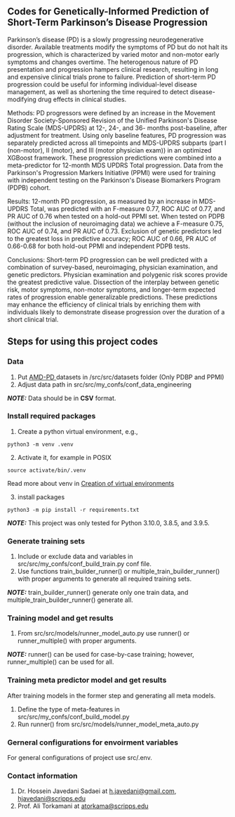 ## Codes for Genetically-Informed Prediction of Short-Term Parkinson’s Disease Progression 
Parkinson’s disease (PD) is a slowly progressing neurodegenerative disorder. Available treatments modify the symptoms of PD but do not halt its progression, which is characterized by varied motor and non-motor early symptoms and changes overtime. The heterogenous nature of PD presentation and progression hampers clinical research, resulting in long and expensive clinical trials prone to failure. Prediction of short-term PD progression could be useful for informing individual-level disease management, as well as shortening the time required to detect disease-modifying drug effects in clinical studies. 

Methods: PD progressors were defined by an increase in the Movement Disorder Society-Sponsored Revision of the Unified Parkinson's Disease Rating Scale (MDS-UPDRS) at 12-, 24-, and 36- months post-baseline, after adjustment for treatment. Using only baseline features, PD progression was separately predicted across all timepoints and MDS-UPDRS subparts (part I (non-motor), II (motor), and III (motor physician exam)) in an optimized XGBoost framework. These progression predictions were combined into a meta-predictor for 12-month MDS UPDRS Total progression. Data from the Parkinson's Progression Markers Initiative (PPMI) were used for training with independent testing on the Parkinson's Disease Biomarkers Program (PDPB) cohort. 

Results: 12-month PD progression, as measured by an increase in MDS-UPDRS Total, was predicted with an F-measure 0.77, ROC AUC of 0.77, and PR AUC of 0.76 when tested on a hold-out PPMI set. When tested on PDPB (without the inclusion of neuroimaging data) we achieve a F-measure 0.75, ROC AUC of 0.74, and PR AUC of 0.73. Exclusion of genetic predictors led to the greatest loss in predictive accuracy; ROC AUC of 0.66, PR AUC of 0.66-0.68 for both hold-out PPMI and independent PDPB tests. 

Conclusions: Short-term PD progression can be well predicted with a combination of survey-based, neuroimaging, physician examination, and genetic predictors. Physician examination and polygenic risk scores provide the greatest predictive value. Dissection of the interplay between genetic risk, motor symptoms, non-motor symptoms, and longer-term expected rates of progression enable generalizable predictions. These predictions may enhance the efficiency of clinical trials by enriching them with individuals likely to demonstrate disease progression over the duration of a short clinical trial.

## Steps for using this project codes

### Data 

1. Put [AMD-PD ](https://amp-pd.org/)
 datasets in /src/src/datasets folder (Only PDBP and PPMI)
2. Adjust data path in src/src/my_confs/conf_data_engineering

**_NOTE:_**  Data should be in **CSV** format.


### Install required packages

1. Create a python virtual environment, e.g.,

```
python3 -m venv .venv

```
2. Activate it, for example in POSIX
```
source activate/bin/.venv
```

Read more about venv in [Creation of virtual environments ](https://docs.python.org/3/library/venv.html
) 

3. install packages
```
python3 -m pip install -r requirements.txt
```

**_NOTE:_**  This project was only tested for Python 3.10.0, 3.8.5, and 3.9.5.


### Generate training sets

1. Include or exclude data and variables in src/src/my_confs/conf_build_train.py conf file.
2. Use functions train_builder_runner() or multiple_train_builder_runner() with proper arguments to generate all required training sets.

**_NOTE:_**  train_builder_runner() generate only one train data, and multiple_train_builder_runner() generate all.


### Training model and get results

1. From src/src/models/runner_model_auto.py use runner() or runner_multiple() with
proper arguments.


**_NOTE:_**  runner() can be used for case-by-case training; however, runner_multiple() can be used for all.

### Training meta predictor model and get results

After training models in the former step and generating all meta models.

1. Define the type of meta-features in src/src/my_confs/conf_build_model.py 
2. Run runner() from src/src/models/runner_model_meta_auto.py

### Gerneral configurations for envoirment variables

For general configurations of project use src/.env.


### Contact information

1. Dr. Hossein Javedani Sadaei at  <h.javedani@gmail.com>, <hjavedani@scripps.edu>
2. Prof. Ali Torkamani at <atorkama@scripps.edu>




